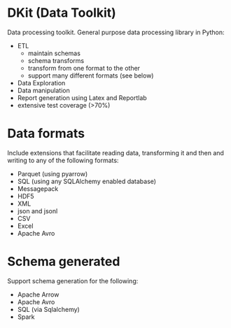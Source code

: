 DKit (Data Toolkit) 
==================

Data processing toolkit.  General purpose data
processing library in Python:

* ETL
  - maintain schemas
  - schema transforms
  - transform from one format to the other
  - support many different formats (see below)
* Data Exploration
* Data manipulation
* Report generation using Latex and Reportlab
* extensive test coverage (>70%)

# Data formats
Include extensions that facilitate reading data, 
transforming it and then and writing to any of the 
following formats:

* Parquet (using pyarrow)
* SQL (using any SQLAlchemy enabled database)
* Messagepack
* HDF5
* XML
* json and jsonl
* CSV
* Excel
* Apache Avro

# Schema generated
Support schema generation for the following:

* Apache Arrow
* Apache Avro
* SQL (via Sqlalchemy)
* Spark
